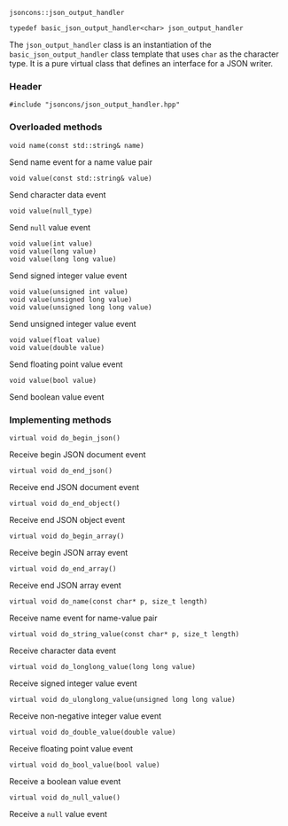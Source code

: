     jsoncons::json_output_handler

    typedef basic_json_output_handler<char> json_output_handler

The `json_output_handler` class is an instantiation of the `basic_json_output_handler` class template that uses `char` as the character type. It is a pure virtual class that defines an interface for a JSON writer.

### Header

    #include "jsoncons/json_output_handler.hpp"

### Overloaded methods

    void name(const std::string& name)
Send name event for a name value pair

    void value(const std::string& value)
Send character data event

    void value(null_type)
Send `null` value event

    void value(int value)
    void value(long value)
    void value(long long value)
Send signed integer value event

    void value(unsigned int value)
    void value(unsigned long value)
    void value(unsigned long long value)
Send unsigned integer value event

    void value(float value)
    void value(double value)
Send floating point value event

    void value(bool value)
Send boolean value event

### Implementing methods

    virtual void do_begin_json()
Receive begin JSON document event

    virtual void do_end_json()
Receive end JSON document event

    virtual void do_end_object()
Receive end JSON object event

    virtual void do_begin_array()
Receive begin JSON array event

    virtual void do_end_array()
Receive end JSON array event

    virtual void do_name(const char* p, size_t length)
Receive name event for name-value pair

    virtual void do_string_value(const char* p, size_t length)
Receive character data event

    virtual void do_longlong_value(long long value)
Receive signed integer value event

    virtual void do_ulonglong_value(unsigned long long value)
Receive non-negative integer value event

    virtual void do_double_value(double value)
Receive floating point value event

    virtual void do_bool_value(bool value)
Receive a boolean value event

    virtual void do_null_value()
Receive a `null` value event

